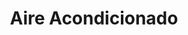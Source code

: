 ---
title: "Aire Acondicionado"
url: /bogota-d-c/aire-acondicionado/
shop: piezas de automóviles
---